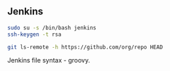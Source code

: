 Jenkins
-

````sh
sudo su -s /bin/bash jenkins
ssh-keygen -t rsa
````

````sh
git ls-remote -h https://github.com/org/repo HEAD
````

Jenkins file syntax - groovy.
